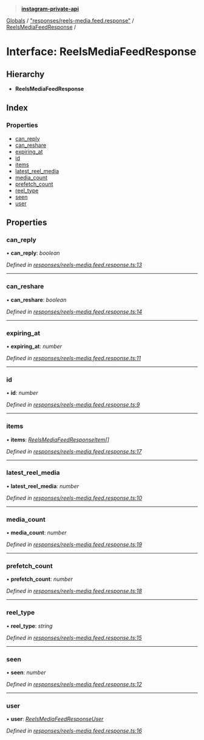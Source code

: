 > **[instagram-private-api](../README.md)**

[Globals](../README.md) / ["responses/reels-media.feed.response"](../modules/_responses_reels_media_feed_response_.md) / [ReelsMediaFeedResponse](_responses_reels_media_feed_response_.reelsmediafeedresponse.md) /

# Interface: ReelsMediaFeedResponse

## Hierarchy

* **ReelsMediaFeedResponse**

## Index

### Properties

* [can_reply](_responses_reels_media_feed_response_.reelsmediafeedresponse.md#can_reply)
* [can_reshare](_responses_reels_media_feed_response_.reelsmediafeedresponse.md#can_reshare)
* [expiring_at](_responses_reels_media_feed_response_.reelsmediafeedresponse.md#expiring_at)
* [id](_responses_reels_media_feed_response_.reelsmediafeedresponse.md#id)
* [items](_responses_reels_media_feed_response_.reelsmediafeedresponse.md#items)
* [latest_reel_media](_responses_reels_media_feed_response_.reelsmediafeedresponse.md#latest_reel_media)
* [media_count](_responses_reels_media_feed_response_.reelsmediafeedresponse.md#media_count)
* [prefetch_count](_responses_reels_media_feed_response_.reelsmediafeedresponse.md#prefetch_count)
* [reel_type](_responses_reels_media_feed_response_.reelsmediafeedresponse.md#reel_type)
* [seen](_responses_reels_media_feed_response_.reelsmediafeedresponse.md#seen)
* [user](_responses_reels_media_feed_response_.reelsmediafeedresponse.md#user)

## Properties

###  can_reply

• **can_reply**: *boolean*

*Defined in [responses/reels-media.feed.response.ts:13](https://github.com/dilame/instagram-private-api/blob/173bc62/src/responses/reels-media.feed.response.ts#L13)*

___

###  can_reshare

• **can_reshare**: *boolean*

*Defined in [responses/reels-media.feed.response.ts:14](https://github.com/dilame/instagram-private-api/blob/173bc62/src/responses/reels-media.feed.response.ts#L14)*

___

###  expiring_at

• **expiring_at**: *number*

*Defined in [responses/reels-media.feed.response.ts:11](https://github.com/dilame/instagram-private-api/blob/173bc62/src/responses/reels-media.feed.response.ts#L11)*

___

###  id

• **id**: *number*

*Defined in [responses/reels-media.feed.response.ts:9](https://github.com/dilame/instagram-private-api/blob/173bc62/src/responses/reels-media.feed.response.ts#L9)*

___

###  items

• **items**: *[ReelsMediaFeedResponseItem](_responses_reels_media_feed_response_.reelsmediafeedresponseitem.md)[]*

*Defined in [responses/reels-media.feed.response.ts:17](https://github.com/dilame/instagram-private-api/blob/173bc62/src/responses/reels-media.feed.response.ts#L17)*

___

###  latest_reel_media

• **latest_reel_media**: *number*

*Defined in [responses/reels-media.feed.response.ts:10](https://github.com/dilame/instagram-private-api/blob/173bc62/src/responses/reels-media.feed.response.ts#L10)*

___

###  media_count

• **media_count**: *number*

*Defined in [responses/reels-media.feed.response.ts:19](https://github.com/dilame/instagram-private-api/blob/173bc62/src/responses/reels-media.feed.response.ts#L19)*

___

###  prefetch_count

• **prefetch_count**: *number*

*Defined in [responses/reels-media.feed.response.ts:18](https://github.com/dilame/instagram-private-api/blob/173bc62/src/responses/reels-media.feed.response.ts#L18)*

___

###  reel_type

• **reel_type**: *string*

*Defined in [responses/reels-media.feed.response.ts:15](https://github.com/dilame/instagram-private-api/blob/173bc62/src/responses/reels-media.feed.response.ts#L15)*

___

###  seen

• **seen**: *number*

*Defined in [responses/reels-media.feed.response.ts:12](https://github.com/dilame/instagram-private-api/blob/173bc62/src/responses/reels-media.feed.response.ts#L12)*

___

###  user

• **user**: *[ReelsMediaFeedResponseUser](_responses_reels_media_feed_response_.reelsmediafeedresponseuser.md)*

*Defined in [responses/reels-media.feed.response.ts:16](https://github.com/dilame/instagram-private-api/blob/173bc62/src/responses/reels-media.feed.response.ts#L16)*
